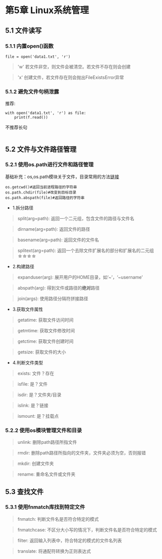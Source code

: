 # 第5章 Linux系统管理
## 5.1 文件读写
### 5.1.1 内置open()函数
```
file = open('data1.txt', 'r')
```
> 'w' 若文件非空，则文件会被清空。若文件不存在则会创建

> 'x' 创建文件，若文件存在则会抛出FileExistsError异常

### 5.1.2 避免文件句柄泄露

推荐:
```
with open('data1.txt', 'r') as file:
    print(f.read())
```
不推荐长句
```
```



## 5.2 文件与文件路径管理
### 5.2.1 使用os.path进行文件和路径管理
基础补充：os,os.path模块关于文件，目录常用的方法[链接](https://www.cnblogs.com/marianyad/p/6613753.html)
```
os.getcwd()#返回当前进程路径的字符串
os.path.chdir(file)#改变到目标目录
os.path.abspath(file)#返回路径的字符串
```
* 1.拆分路径 
> split(arg=path):  返回一个二元组，包含文件的路径与文件名

> dirname(arg=path): 返回文件的路径

> basename(arg=path): 返回文件的文件名

> splitext(arg=path): 返回一个去除文件扩展名的部分和扩展名的二元组☆☆☆☆

* 2.构建路径
> expanduser(arg): 展开用户的HOME目录，如‘~’，‘~username’

> abspath(arg): 得到文件或路径的**绝对**路径

> join(args): 使用路径分隔符拼接路径
* 3.获取文件属性
> getatime: 获取文件访问时间

> getmtime: 获取文件修改时间

> getctime: 获取文件创建时间

> getsize: 获取文件的大小

* 4.判断文件类型
> exists: 文件？存在

> isfile: 是？文件

> isdir: 是？文件夹/目录

> islink: 是？链接

> ismount: 是？挂载点

### 5.2.2 使用os模块管理文件和目录
> unlink: 删除path路径所指文件

> rmdir: 删除path路径所指向的文件夹，文件夹必须为空，否则报错

> mkdir: 创建文件夹

> rename: 重命名文件或文件夹

## 5.3 查找文件
### 5.3.1 使用fnmatch库找到特定文件
> fnmatch: 判断文件名是否符合特定的模式

> fnmatchcase: 不区分大小写的情况下，判断文件名是否符合特定的模式

> filter: 返回输入列表中，符合特定的模式的文件名列表

> translate: 将通配符转换为正则表达式
